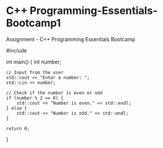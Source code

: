 # C++ Programming-Essentials-Bootcamp1
Assignment - C++ Programming Essentials Bootcamp

#include <iostream>

int main() {
    int number;

    // Input from the user
    std::cout << "Enter a number: ";
    std::cin >> number;

    // Check if the number is even or odd
    if (number % 2 == 0) {
        std::cout << "Number is even." << std::endl;
    } else {
        std::cout << "Number is odd." << std::endl;
    }

    return 0;
}
